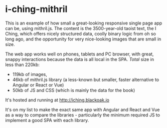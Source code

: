 # i-ching-mithril
This is an example of how small a great-looking responsive single page app can be, using mithril.js. 
The content is the 3500-year-old taoist text, the I Ching, which offers nicely structured data, coolly 
binary logic from oh so long ago, and the opportunity for very nice-looking images that are small in 
size. 

The web app works well on phones, tablets and PC browser, with great, snappy interactions because the 
data is all local in the SPA. *Total* size in less than 220kb: 

- 119kb of images, 
- 46kb of mithril.js library (a less-known but smaller, faster alternative to Angular or React or Vue)
- 50kb of JS and CSS (which is mainly the data for the book)

It's hosted and running at http://iching.blackoak.io

It's on my list to make the exact same app with Angular and React and Vue as a way to compare the 
libraries - particularly the minimum required JS to implement a good SPA with each library.
